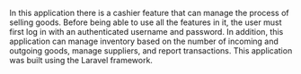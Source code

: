 In this application there is a cashier feature that can manage the process of selling goods. Before being able to use all the features in it, the user must first log in with an authenticated username and password. In addition, this application can manage inventory based on the number of incoming and outgoing goods, manage suppliers, and report transactions. This application was built using the Laravel framework.

